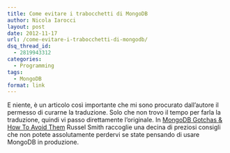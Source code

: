 ```yaml
---
title: Come evitare i trabocchetti di MongoDB
author: Nicola Iarocci
layout: post
date: 2012-11-17
url: /come-evitare-i-trabocchetti-di-mongodb/
dsq_thread_id:
  - 2819943312
categories:
  - Programming
tags:
  - MongoDB
format: link
---
```

E niente, è un articolo così importante che mi sono procurato dall&#8217;autore il permesso di curarne la traduzione. Solo che non trovo il tempo per farla la traduzione, quindi vi passo direttamente l&#8217;originale. In <a title="MongoDB Gotchas & How To Avoid Them" href="http://rsmith.co/2012/11/05/mongodb-gotchas-and-how-to-avoid-them/" target="_blank">MongoDB Gotchas & How To Avoid Them</a> Russel Smith raccoglie una decina di preziosi consigli che non potete assolutamente perdervi se state pensando di usare MongoDB in produzione.
